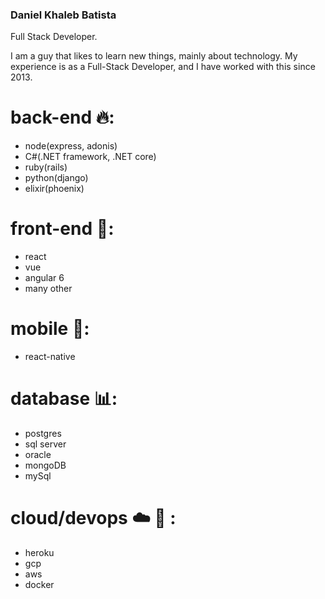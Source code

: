### Daniel Khaleb Batista 

Full Stack Developer.

I am a guy that likes to learn new things, mainly about technology. My experience is as a Full-Stack Developer, and I have worked with this since 2013.


# back-end :fire:: 
* node(express, adonis)
* C#(.NET framework, .NET core)
* ruby(rails)
* python(django)
* elixir(phoenix)

# front-end :art:: 
* react
* vue
* angular 6
* many other


# mobile :iphone:: 
* react-native

# database :bar_chart:: 
* postgres
* sql server
* oracle
* mongoDB
* mySql

# cloud/devops :cloud: :whale: : 
* heroku
* gcp
* aws
* docker

<!--
**danielkhaleb/danielkhaleb** is a ✨ _special_ ✨ repository because its `README.md` (this file) appears on your GitHub profile.

Here are some ideas to get you started:

- 🔭 I’m currently working on ...
- 🌱 I’m currently learning ...
- 👯 I’m looking to collaborate on ...
- 🤔 I’m looking for help with ...
- 💬 Ask me about ...
- 📫 How to reach me: ...
- 😄 Pronouns: ...
- ⚡ Fun fact: ...
-->

